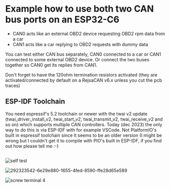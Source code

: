 # Example how to use both two CAN bus ports on an ESP32-C6
  
- CAN0 acts like an external OBD2 device requesting OBD2 rpm data from a car
- CAN1 acts like a car replying to OBD2 requests with dummy data
  
You can test either CAN bus separately, CAN0 connected to a car or CAN1 connected to some external OBD2 device. Or connect the two buses together so CAN0 get its replies from CAN1.  
  
Don't forget to have the 120ohm termination resistors activated (they are activated/connected by default on a RejsaCAN v6.x unless you cut the pcb traces)

## ESP-IDF Toolchain
You need espressif's 5.2 toolchain or newer with the twai v2 update (twai_driver_install_v2, twai_start_v2, twai_transmit_v2, twai_receive_v2 and so on) which supports multiple CAN controllers. Today (dec 2023) the only way to do this is via ESP-IDF with for example VSCode. Not PlatformIO's built in espressif toolchain since it seems to be an older version (I might be wrong but I couldn't get it to compile with PIO's built in ESP-IDF, if you find out how please tell me :-)  

##  
![self test](https://github.com/MagnusThome/RejsaCAN-ESP32/assets/32169384/38335e42-193e-4efd-a700-a233cd2ab3ab)  
  
![292323542-6e29e880-1655-4fed-8590-ffe28d65e589](https://github.com/MagnusThome/RejsaCAN-ESP32/assets/32169384/99e4d895-7e23-49a0-8b14-b76a3e1e294e)
  
![screw terminal 4](https://github.com/MagnusThome/RejsaCAN-ESP32/assets/32169384/38a3c7ae-c115-42aa-ae2a-c2d264c29d05)

